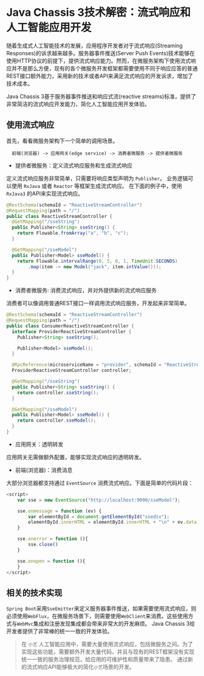 # Java Chassis 3技术解密：流式响应和人工智能应用开发

随着生成式人工智能技术的发展，应用程序开发者对于流式响应(Streaming Responses)的诉求越来越多。服务器事件推送(Server Push Events)技术能够在使用HTTP协议的前提下，提供流式响应能力。然而，在微服务架构下使用流式响应并不是那么方便，现有的各个微服务开发框架都需要使用不同于响应应答的普通REST接口额外能力，采用新的技术或者API来满足流式响应的开发诉求，增加了技术成本。 

Java Chassis 3基于服务器事件推送和响应式流(reactive streams)标准，提供了非常简洁的流式响应开发能力，简化人工智能应用开发体验。

## 使用流式响应

首先，看看微服务架构下一个简单的调用场景。

      前端(浏览器) -> 应用网关(edge service) -> 消费者微服务 -> 提供者微服务

* 提供者微服务：定义流式响应服务和生成流式响应

定义流式响应服务非常简单，只需要将响应类型声明为 `Publisher`。 业务逻辑可以使用 `RxJava` 或者 `Reactor` 等框架生成流式响应。 在下面的例子中，使用 `RxJava3` 的API来实现流式响应。 

```java
@RestSchema(schemaId = "ReactiveStreamController")
@RequestMapping(path = "/")
public class ReactiveStreamController {
  @GetMapping("/sseString")
  public Publisher<String> sseString() {
    return Flowable.fromArray("a", "b", "c");
  }

  @GetMapping("/sseModel")
  public Publisher<Model> sseModel() {
    return Flowable.intervalRange(0, 5, 0, 1, TimeUnit.SECONDS)
        .map(item -> new Model("jack", item.intValue()));
  }
}
```

* 消费者微服务: 消费流式响应，并对外提供新的流式响应服务

消费者可以像调用普通REST接口一样调用流式响应服务，开发起来非常简单。 

```java
@RestSchema(schemaId = "ReactiveStreamController")
@RequestMapping(path = "/")
public class ConsumerReactiveStreamController {
  interface ProviderReactiveStreamController {
    Publisher<String> sseString();

    Publisher<Model> sseModel();
  }

  @RpcReference(microserviceName = "provider", schemaId = "ReactiveStreamController")
  ProviderReactiveStreamController controller;

  @GetMapping("/sseString")
  public Publisher<String> sseString() {
    return controller.sseString();
  }

  @GetMapping("/sseModel")
  public Publisher<Model> sseModel() {
    return controller.sseModel();
  }
}
```

* 应用网关：透明转发

应用网关无需做额外配置，能够实现流式响应的透明转发。 

* 前端(浏览器)：消费消息

大部分浏览器都支持通过 `EventSource` 消费流式响应。下面是简单的代码片段：

```javascript
<script>
    var sse = new EventSource("http://localhost:9090/sseModel");

    sse.onmessage = function (ev) {
        var elementById = document.getElementById("ssediv");
        elementById.innerHTML = elementById.innerHTML + "\n" + ev.data;
    }

    sse.onerror = function (){
        sse.close()
    }

    sse.onopen = function (){
    }
</script>
```

## 相关的技术实现

`Spring Boot`采用`SseEmitter`来定义服务器事件推送，如果需要使用流式响应，则必须使用`WebFlux`，在微服务场景下，则需要使用`WebClient`来消费。这些使用方式与`WebMvc`集成和注册发现集成都会带来非常大的开发麻烦。 Java Chassis 3给开发者提供了非常棒的统一一致的开发体验。

> 在 `小艺` 人工智能应用中，需要大量使用流式响应，包括微服务之间。为了实现这些功能，需要额外开发大量代码，并且与现有的REST框架没有实现统一一致的服务治理规范，给应用的可维护性和质量带来了隐患。 通过新的流式响应API能够极大的简化`小艺`场景的开发。

